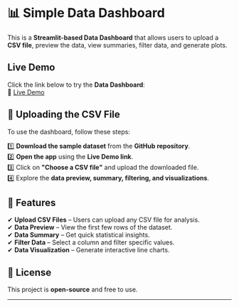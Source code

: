 # 📊 Simple Data Dashboard  

This is a **Streamlit-based Data Dashboard** that allows users to upload a **CSV file**, preview the data, view summaries, filter data, and generate plots.  

## Live Demo  
Click the link below to try the **Data Dashboard**:  
🔗 [Live Demo](https://farzeen-datadashboard.streamlit.app/)  

## 📂 Uploading the CSV File  
To use the dashboard, follow these steps:  

1️⃣ **Download the sample dataset** from the **GitHub repository**.  
2️⃣ **Open the app** using the **Live Demo link**.  
3️⃣ Click on **"Choose a CSV file"** and upload the downloaded file.  
4️⃣ Explore the **data preview, summary, filtering, and visualizations**.  

## 🔧 Features  
✔ **Upload CSV Files** – Users can upload any CSV file for analysis.  
✔ **Data Preview** – View the first few rows of the dataset.  
✔ **Data Summary** – Get quick statistical insights.  
✔ **Filter Data** – Select a column and filter specific values.  
✔ **Data Visualization** – Generate interactive line charts.  

## 📜 License  
This project is **open-source** and free to use.  

---
